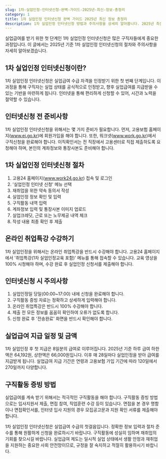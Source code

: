 ```yaml
---
slug: 1차-실업인정-인터넷신청-완벽-가이드-2025년-최신-정보-총정리
category: 1
title: 1차 실업인정 인터넷신청 완벽 가이드 2025년 최신 정보 총정리
description: 1차 실업인정 인터넷신청 방법과 주의사항을 상세히 알아봅니다. 2025년 최신 절차와 팁을 통해 실업급여를 원활하게 신청하세요.
---
```

실업급여를 받기 위한 첫 단계인 1차 실업인정 인터넷신청은 많은 구직자들에게 중요한 과정입니다. 이 글에서는 2025년 기준 1차 실업인정 인터넷신청의 절차와 주의사항을 자세히 알아보겠습니다.

## 1차 실업인정 인터넷신청이란?

1차 실업인정 인터넷신청은 실업급여 수급 자격을 인정받기 위한 첫 번째 단계입니다. 이 과정을 통해 구직자는 실업 상태를 공식적으로 인정받고, 향후 실업급여를 지급받을 수 있는 기반을 마련하게 됩니다. 인터넷을 통해 편리하게 신청할 수 있어, 시간과 노력을 절약할 수 있습니다.

## 인터넷신청 전 준비사항

1차 실업인정 인터넷신청을 위해서는 몇 가지 준비가 필요합니다. 먼저, 고용보험 홈페이지(www.ei.go.kr)에 회원가입을 해야 합니다. 또한, 워크넷(www.work.go.kr)에서 구직신청을 완료해야 합니다. 이직확인서는 전 직장에서 고용센터로 직접 제출하도록 요청해야 하며, 본인의 계좌정보와 통장사본도 준비해야 합니다.

## 1차 실업인정 인터넷신청 절차

1. 고용24 홈페이지(www.work24.go.kr) 접속 및 로그인
2. '실업인정 인터넷 신청' 메뉴 선택
3. 재취업을 위한 약속 동의서 작성
4. 실업인정 정보 확인 및 입력
5. 구직활동 내역 입력
6. 계좌정보 입력 및 통장사본 이미지 업로드
7. 실업크레딧, 근로 또는 노무제공 내역 체크
8. 작성 내용 최종 확인 후 제출

## 온라인 취업특강 수강하기

1차 실업인정을 위해서는 온라인 취업특강을 반드시 수강해야 합니다. 고용24 홈페이지에서 '취업특강(1차 실업인정교육 포함)' 메뉴를 통해 접속할 수 있습니다. 교육 영상을 100% 시청해야 하며, 수강 완료 후 실업인정 신청서를 제출해야 합니다.

## 인터넷신청 시 주의사항

1. 실업인정일 당일(00:00~17:00) 내에 신청을 완료해야 합니다.
2. 구직활동 증빙 자료는 정확하고 상세하게 입력해야 합니다.
3. 온라인 취업특강은 반드시 100% 수강해야 합니다.
4. 제출 전 모든 정보를 꼼꼼히 확인하여 오류가 없도록 합니다.
5. 신청 완료 후 '전송완료' 화면을 반드시 확인해야 합니다.

## 실업급여 지급 일정 및 금액

1차 실업인정 후 첫 지급은 8일분의 급여로 이루어집니다. 2025년 기준 하루 급여 하한액은 64,192원, 상한액은 66,000원입니다. 이후 매 28일마다 실업인정을 받아 급여를 지급받게 됩니다. 실업급여 지급 기간은 연령과 고용보험 가입 기간에 따라 120일에서 270일까지 다양합니다.

## 구직활동 증빙 방법

실업급여를 계속 받기 위해서는 적극적인 구직활동을 해야 합니다. 구직활동 증빙 방법으로는 입사지원서 제출, 면접 참여, 직업훈련 수강 등이 있습니다. 면접을 본 경우 명함이나 면접확인서를, 인터넷 입사 지원의 경우 모집공고문과 지원 확인 서류를 제출해야 합니다.

1차 실업인정 인터넷신청은 실업급여 수급의 첫걸음입니다. 정확한 정보 입력과 절차 준수를 통해 원활하게 신청을 완료하시기 바랍니다. 구직활동에 성실히 임하며 재취업의 기회를 찾으시길 바랍니다. 실업급여 제도는 일시적 실업 상태에서 생활 안정과 재취업을 지원하는 중요한 사회 안전망이므로, 규정을 잘 숙지하고 적절히 활용하시기 바랍니다.